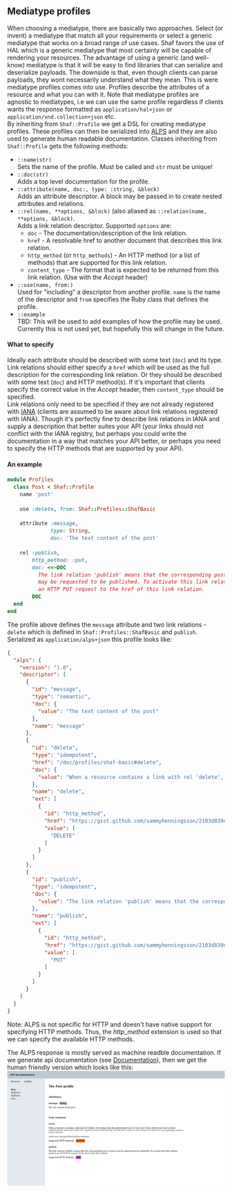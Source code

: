 ## Mediatype profiles
When choosing a mediatype, there are basically two approaches. Select (or invent) a mediatype that match all your requirements or select a generic mediatype that works on a broad range of use cases.
Shaf favors the use of HAL which is a generic mediatype that most certainly will be capable of rendering your resources. The advantage of using a generic (and well-know) mediatype is that it will be easy to find libraries that can serialize and deserialize payloads. The downside is that, even though clients can parse payloads, they wont necessarily understand what they mean.
This is were mediatype profiles comes into use. Profiles describe the attributes of a resource and what you can with it.
Note that mediatype profiles are agnostic to mediatypes, i.e we can use the same profile regardless if clients wants the response formatted as `application/hal+json` or `application/vnd.collection+json` etc.  
By inheriting from `Shaf::Profile` we get a DSL for creating mediatype profiles. These profiles can then be serialized into [ALPS](https://tools.ietf.org/html/draft-amundsen-richardson-foster-alps-04) and they are also used to generate human readable documentation. Classes inheriting from `Shaf::Profile` gets the following methods:
 - `::name(str)`  
   Sets the name of the profile. Must be called and `str` must be unique!
 - `::doc(str)`  
   Adds a top level documentation for the profile.
 - `::attribute(name, doc:, type: :string, &block)`  
   Adds an attribute descriptor. A block may be passed in to create nested attributes and relations.
 - `::rel(name, **options, &block)` (also aliased as `::relation(name, **options, &block)`.  
   Adds a link relation descriptor. Supported `options` are:
   - `doc` - The documentation/description of the link relation.
   - `href` - A resolvable href to another document that describes this link relation.
   - `http_method` (or `http_methods`) - An HTTP method (or a list of methods) that are supported for this link relation.
   - `content_type` - The format that is expected to be returned from this link relation. (Use with the _Accept_ header)
 - `::use(name, from:)`  
   Used for "including" a descriptor from another profile. `name` is the name of the descriptor and `from` specifies the Ruby class that defines the profile.
 - `::example`  
   TBD: This will be used to add examples of how the profile may be used. Currently this is not used yet, but hopefully this will change in the future.

#### What to specify
Ideally each attribute should be described with some text (`doc`) and its type. Link relations should either specify a `href` which will be used as the full description for the corresponding link relation. Or they should be described with some text (`doc`) and HTTP method(s). If it's important that clients specify the correct value in the _Accept_ header, then `content_type` should be specified.  
Link relations only need to be specified if they are not already registered with [IANA](https://www.iana.org/assignments/link-relations/link-relations.xhtml) (clients are assumed to be aware about link relations registered with IANA). Though it's perfectly fine to describe link relations in IANA and supply a description that better suites your API (your links should not conflict with the IANA registry, but perhaps you could write the documentation in a way that matches your API better, or perhaps you need to specify the HTTP methods that are supported by your API).

#### An example
```ruby
module Profiles
  class Post < Shaf::Profile
    name 'post'

    use :delete, from: Shaf::Profiles::ShafBasic

    attribute :message,
              type: String,
              doc: 'The text content of the post'

    rel :publish,
        http_method: :put,
        doc: <<~DOC
          The link relation 'publish' means that the corresponding post resource
          may be requested to be published. To activate this link relation, perform
          an HTTP PUT request to the href of this link relation.
        DOC
  end
end
```

The profile above defines the `message` attribute and two link relations - `delete` which is defined in `Shaf::Profiles::ShafBasic` and `publish`. Serialized as `application/alps+json` this profile looks like:
```json
{
  "alps": {
    "version": "1.0",
    "descriptor": [
      {
        "id": "message",
        "type": "semantic",
        "doc": {
          "value": "The text content of the post"
        },
        "name": "message"
      },
      {
        "id": "delete",
        "type": "idempotent",
        "href": "/doc/profiles/shaf-basic#delete",
        "doc": {
          "value": "When a resource contains a link with rel 'delete', this\nmeans that the autenticated user (or any user if the\ncurrent user has not been authenticated), may send a\nDELETE request to the href of the link.\nIf a DELETE request is sent to this href then the corresponding\nresource will be deleted.\n"
        },
        "name": "delete",
        "ext": [
          {
            "id": "http_method",
            "href": "https://gist.github.com/sammyhenningsson/2103d839eb79a7baf8854bfb96bda7ae",
            "value": [
              "DELETE"
            ]
          }
        ]
      },
      {
        "id": "publish",
        "type": "idempotent",
        "doc": {
          "value": "The link relation 'publish' means that the corresponding post resource\nmay be requested to be published. To activate this link relation, perform\nan HTTP PUT request to the href of this link relation.\n"
        },
        "name": "publish",
        "ext": [
          {
            "id": "http_method",
            "href": "https://gist.github.com/sammyhenningsson/2103d839eb79a7baf8854bfb96bda7ae",
            "value": [
              "PUT"
            ]
          }
        ]
      }
    ]
  }
}
```
Note: ALPS is not specific for HTTP and doesn't have native support for specifying HTTP methods. Thus, the _http_method_ extension is used so that we can specify the available HTTP methods.

The ALPS response is mostly served as machine readble documentation. If we generate api documentation (see [Documentation](DOCUMENTATION.md)), then we get the human friendly version which looks like this:  
![Post profile](post_profile.png)
